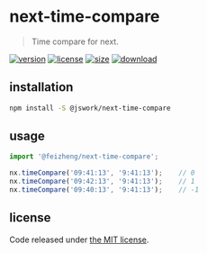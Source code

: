 # next-time-compare
> Time compare for next.

[![version][version-image]][version-url]
[![license][license-image]][license-url]
[![size][size-image]][size-url]
[![download][download-image]][download-url]

## installation
```bash
npm install -S @jswork/next-time-compare
```

## usage
```js
import '@feizheng/next-time-compare';

nx.timeCompare('09:41:13', '9:41:13');    // 0
nx.timeCompare('09:42:13', '9:41:13');    // 1
nx.timeCompare('09:40:13', '9:41:13');    // -1
```

## license
Code released under [the MIT license](https://github.com/afeiship/next-time-compare/blob/master/LICENSE.txt).

[version-image]: https://img.shields.io/npm/v/@jswork/next-time-compare
[version-url]: https://npmjs.org/package/@jswork/next-time-compare

[license-image]: https://img.shields.io/npm/l/@jswork/next-time-compare
[license-url]: https://github.com/afeiship/next-time-compare/blob/master/LICENSE.txt

[size-image]: https://img.shields.io/bundlephobia/minzip/@jswork/next-time-compare
[size-url]: https://github.com/afeiship/next-time-compare/blob/master/dist/next-time-compare.min.js

[download-image]: https://img.shields.io/npm/dm/@jswork/next-time-compare
[download-url]: https://www.npmjs.com/package/@jswork/next-time-compare
